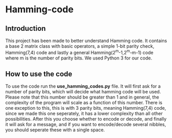 # Hamming-code 
## Introduction
This project has been made to better understand Hamming code. It contains a base 2 matrix class with basic operators, a simple 1-bit parity check, Hamming(7,4) code and lastly a general Hamming(2<sup>m</sup>-1,2<sup>m</sup>-m-1) code where m is the number of parity bits. We used Python 3 for our code. 
## How to use the code
To use the code run the **use_hamming_codes.py** file. It will first ask for a number of parity bits, which will decide what hamming code will be used. Please note that this number should be greater than 1 and in general, the complexity of the program will scale as a function of this number. There is one exception to this, this is with 3 parity bits, meaning Hamming(7,4) code, since we made this one seperately, it has a lower complexity than all other possibilities. After this you choose whether to encode or decode, and finally it will ask for a message, and if you want to encode/decode several nibbles, you should seperate these with a single space. 
